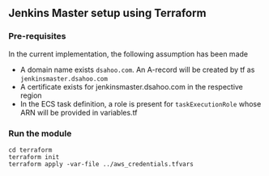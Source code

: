 ## Jenkins Master setup using Terraform

### Pre-requisites

In the current implementation, the following assumption has been made
- A domain name exists `dsahoo.com`. An A-record will be created by tf as `jenkinsmaster.dsahoo.com`
- A certificate exists for jenkinsmaster.dsahoo.com in the respective region
- In the ECS task definition, a role is present for `taskExecutionRole` whose ARN will be provided in variables.tf


### Run the module
```buildoutcfg
cd terraform
terraform init
terraform apply -var-file ../aws_credentials.tfvars
```